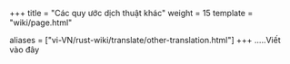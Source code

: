 +++
title = "Các quy ước dịch thuật khác"
weight = 15
template = "wiki/page.html"

aliases = ["vi-VN/rust-wiki/translate/other-translation.html"]
+++
.....Viết vào đây